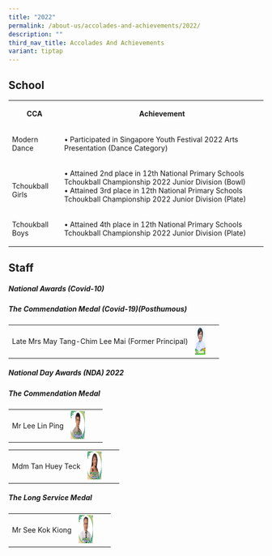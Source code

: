 ```yaml
---
title: "2022"
permalink: /about-us/accolades-and-achievements/2022/
description: ""
third_nav_title: Accolades And Achievements
variant: tiptap
---
```

<h2>School</h2><table><tbody><tr><th rowspan="1" colspan="1"><p>CCA</p></th><th rowspan="1" colspan="1"><p>Achievement</p></th></tr><tr><td rowspan="1" colspan="1"><p>Modern Dance<br></p></td><td rowspan="1" colspan="1"><p>• Participated in Singapore Youth Festival 2022 Arts Presentation (Dance Category)</p></td></tr><tr><td rowspan="1" colspan="1"><p><br>Tchoukball Girls</p></td><td rowspan="1" colspan="1"><p>• Attained 2nd place in 12th National Primary Schools Tchoukball Championship 2022 Junior Division (Bowl)<br>• Attained 3rd place in 12th National Primary Schools Tchoukball Championship 2022 Junior Division (Plate)<br></p></td></tr><tr><td rowspan="1" colspan="1"><p>Tchoukball Boys</p></td><td rowspan="1" colspan="1"><p>• Attained 4th place in 12th National Primary Schools Tchoukball Championship 2022 Junior Division (Plate)</p></td></tr></tbody></table><h2>Staff</h2><h5>National Awards (Covid-10)</h5><h5><strong>The Commendation Medal (Covid-19)(Posthumous)</strong></h5><table><tbody><tr><td rowspan="1" colspan="1"><p>Late Mrs May Tang-Chim Lee Mai (Former Principal)</p></td><td rowspan="1" colspan="1"><div class="isomer-image-wrapper"><img style="width: 50%;" height="56" width="37" alt="Image" src="/images/Awards/Mrs%20May%20Tang-FINAL.jpg"></div></td></tr></tbody></table><h5>National Day Awards (NDA) 2022</h5><h5><strong>The Commendation Medal</strong></h5><table><tbody><tr><td rowspan="1" colspan="1"><p>Mr Lee Lin Ping</p></td><td rowspan="1" colspan="1"><div class="isomer-image-wrapper"><img style="width: 50%;" height="56" width="37" alt="Image" src="/images/Awards/mr%20lee%20lin%20ping.jpg"></div></td></tr></tbody></table><table><tbody><tr><td rowspan="1" colspan="1"><p>Mdm Tan Huey Teck</p></td><td rowspan="1" colspan="1"><div class="isomer-image-wrapper"><img style="width: 50%;" height="56" width="37" alt="Image" src="/images/Awards/mdm%20tan%20huey%20teck%20michelle.jpg"></div></td></tr></tbody></table><h5><strong>The Long Service Medal</strong></h5><table><tbody><tr><td rowspan="1" colspan="1"><p>Mr See Kok Kiong</p></td><td rowspan="1" colspan="1"><div class="isomer-image-wrapper"><img style="width: 50%;" height="56" width="37" alt="Image" src="/images/Awards/mr%20see%20kok%20kiong.jpg"></div></td></tr></tbody></table><p></p>